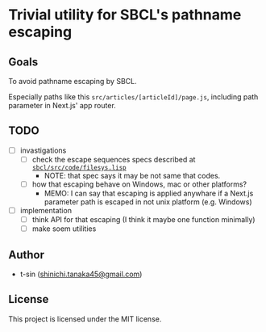 # Trivial utility for SBCL's pathname escaping

## Goals

To avoid pathname escaping by SBCL.

Especially paths like this `src/articles/[articleId]/page.js`, including path parameter in Next.js' app router.

## TODO

- [ ] invastigations
    - [ ] check the escape sequences specs described at [`sbcl/src/code/filesys.lisp`](https://github.com/sbcl/sbcl/blob/master/src/code/filesys.lisp)
        - NOTE: that spec says it may be not same that codes.
    - [ ] how that escaping behave on Windows, mac or other platforms?
        - MEMO: I can say that escaping is applied anywhare if a Next.js parameter path is escaped in not unix platform (e.g. Windows)
- [ ] implementation
    - [ ] think API for that escaping (I think it maybe one function minimally)
    - [ ] make soem utilities

## Author

- t-sin (<shinichi.tanaka45@gmail.com>)

## License

This project is licensed under the MIT license.
